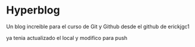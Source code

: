 # Hyperblog
Un blog increible para el curso de Git y Github
desde el github de erickjgc1

ya tenia actualizado el local y modifico para push
